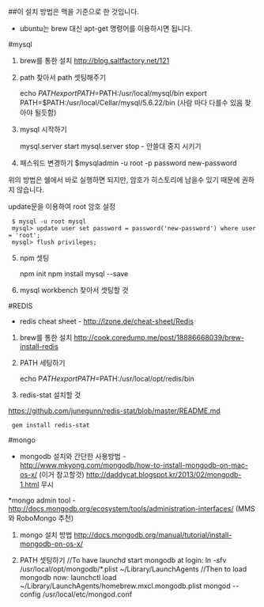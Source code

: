 ##이 설치 방법은 맥을 기준으로 한 것입니다.  
* ubuntu는 brew 대신 apt-get 명령어를 이용하시면 됩니다. 

#mysql
1) brew를 통한 설치  http://blog.saltfactory.net/121

2) path 찾아서 path 셋팅해주기 

    echo $PATH
    export PATH=$PATH:/usr/local/mysql/bin
    export PATH=$PATH:/usr/local/Cellar/mysql/5.6.22/bin
    (사람 마다 다를수 있음 찾아야 될듯함) 

3) mysql 시작하기

     mysql.server start
     mysql.server stop  - 안쓸대 중지 시키기

4) 패스워드 변경하기
     $mysqladmin -u root -p password new-password

위의 방법은 쉘에서 바로 실행하면 되지만, 암호가 히스토리에 남을수 있기 때문에 권하지 않습니다.

update문을 이용하여 root 암호 설정

     $ mysql -u root mysql
     mysql> update user set password = password('new-password') where user = 'root';
     mysql> flush privileges;

5) npm 셋팅   

     npm init 
     npm install mysql --save 


6) mysql workbench 찾아서 셋팅할 것 


#REDIS
* redis cheat sheet - http://lzone.de/cheat-sheet/Redis

1) brew를 통한 설치  http://cook.coredump.me/post/18886668039/brew-install-redis 

2) PATH 세팅하기

     echo P$ATH 
     export PATH=$PATH:/usr/local/opt/redis/bin
    

3) redis-stat 설치할 것 

https://github.com/junegunn/redis-stat/blob/master/README.md 

     gem install redis-stat


#mongo 

* mongodb 설치와 간단한 사용방법 - 
    http://www.mkyong.com/mongodb/how-to-install-mongodb-on-mac-os-x/ (이거 참고할것) 
    http://daddycat.blogspot.kr/2013/02/mongodb-1.html 무시

*mongo admin tool - http://docs.mongodb.org/ecosystem/tools/administration-interfaces/  (MMS 와 RoboMongo 추천) 

1) mongo 설치 방법  http://docs.mongodb.org/manual/tutorial/install-mongodb-on-os-x/ 

2) PATH 셋팅하기 
     //To have launchd start mongodb at login:
     ln -sfv /usr/local/opt/mongodb/*.plist ~/Library/LaunchAgents
     //Then to load mongodb now:
     launchctl load ~/Library/LaunchAgents/homebrew.mxcl.mongodb.plist
     mongod --config /usr/local/etc/mongod.conf

